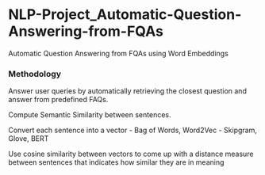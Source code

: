 # NLP-Project_Automatic-Question-Answering-from-FQAs
Automatic Question Answering from FQAs using Word Embeddings

### Methodology 
Answer user queries by automatically retrieving the closest question and answer from predefined FAQs.

Compute Semantic Similarity between sentences.

Convert each sentence into a vector - Bag of Words, Word2Vec - Skipgram, Glove, BERT

Use cosine similarity between vectors to come up with a distance measure between sentences that indicates how similar they are in meaning

